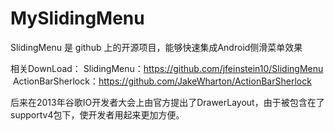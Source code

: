 # MySlidingMenu

SlidingMenu 是 github 上的开源项目，能够快速集成Android侧滑菜单效果


相关DownLoad：
  SlidingMenu：https://github.com/jfeinstein10/SlidingMenu  
  ActionBarSherlock：https://github.com/JakeWharton/ActionBarSherlock

后来在2013年谷歌IO开发者大会上由官方提出了DrawerLayout，由于被包含在了supportv4包下，使开发者用起来更加方便。
  
